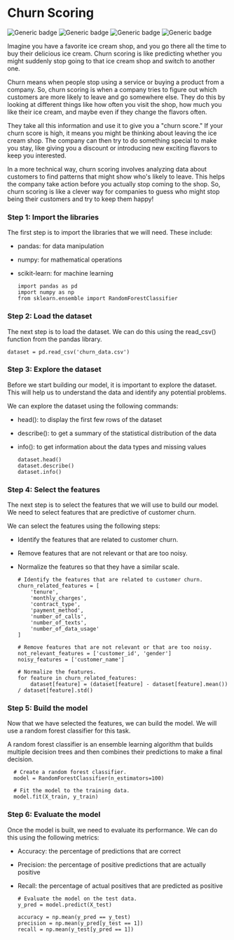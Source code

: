 # Churn Scoring
![Generic badge](https://img.shields.io/badge/Concept-red) ![Generic badge](https://img.shields.io/badge/Presentation-gold) ![Generic badge](https://img.shields.io/badge/Python-yellow) ![Generic badge](https://img.shields.io/badge/XGBoost-red)


Imagine you have a favorite ice cream shop, and you go there all the time to buy their delicious ice cream. Churn scoring is like predicting whether you might suddenly stop going to that ice cream shop and switch to another one.

Churn means when people stop using a service or buying a product from a company. So, churn scoring is when a company tries to figure out which customers are more likely to leave and go somewhere else. They do this by looking at different things like how often you visit the shop, how much you like their ice cream, and maybe even if they change the flavors often.

They take all this information and use it to give you a "churn score." If your churn score is high, it means you might be thinking about leaving the ice cream shop. The company can then try to do something special to make you stay, like giving you a discount or introducing new exciting flavors to keep you interested.

In a more technical way, churn scoring involves analyzing data about customers to find patterns that might show who's likely to leave. This helps the company take action before you actually stop coming to the shop. So, churn scoring is like a clever way for companies to guess who might stop being their customers and try to keep them happy!

### Step 1: Import the libraries

The first step is to import the libraries that we will need. These include:

- pandas: for data manipulation
- numpy: for mathematical operations
- scikit-learn: for machine learning

      import pandas as pd
      import numpy as np
      from sklearn.ensemble import RandomForestClassifier

### Step 2: Load the dataset

The next step is to load the dataset. We can do this using the read_csv() function from the pandas library.

    dataset = pd.read_csv('churn_data.csv')

### Step 3: Explore the dataset


Before we start building our model, it is important to explore the dataset. This will help us to understand the data and identify any potential problems.

We can explore the dataset using the following commands:

- head(): to display the first few rows of the dataset
- describe(): to get a summary of the statistical distribution of the data
- info(): to get information about the data types and missing values

      dataset.head()
      dataset.describe()
      dataset.info()

### Step 4: Select the features

The next step is to select the features that we will use to build our model. We need to select features that are predictive of customer churn.

We can select the features using the following steps:

- Identify the features that are related to customer churn.
- Remove features that are not relevant or that are too noisy.
- Normalize the features so that they have a similar scale.

      # Identify the features that are related to customer churn.
      churn_related_features = [
          'tenure',
          'monthly_charges',
          'contract_type',
          'payment_method',
          'number_of_calls',
          'number_of_texts',
          'number_of_data_usage'
      ]
      
      # Remove features that are not relevant or that are too noisy.
      not_relevant_features = ['customer_id', 'gender']
      noisy_features = ['customer_name']
      
      # Normalize the features.
      for feature in churn_related_features:
          dataset[feature] = (dataset[feature] - dataset[feature].mean()) / dataset[feature].std()

### Step 5: Build the model

Now that we have selected the features, we can build the model. We will use a random forest classifier for this task.

A random forest classifier is an ensemble learning algorithm that builds multiple decision trees and then combines their predictions to make a final decision.

      # Create a random forest classifier.
      model = RandomForestClassifier(n_estimators=100)
      
      # Fit the model to the training data.
      model.fit(X_train, y_train)

### Step 6: Evaluate the model

Once the model is built, we need to evaluate its performance. We can do this using the following metrics:

- Accuracy: the percentage of predictions that are correct
- Precision: the percentage of positive predictions that are actually positive
- Recall: the percentage of actual positives that are predicted as positive

      # Evaluate the model on the test data.
      y_pred = model.predict(X_test)
      
      accuracy = np.mean(y_pred == y_test)
      precision = np.mean(y_pred[y_test == 1])
      recall = np.mean(y_test[y_pred == 1])




